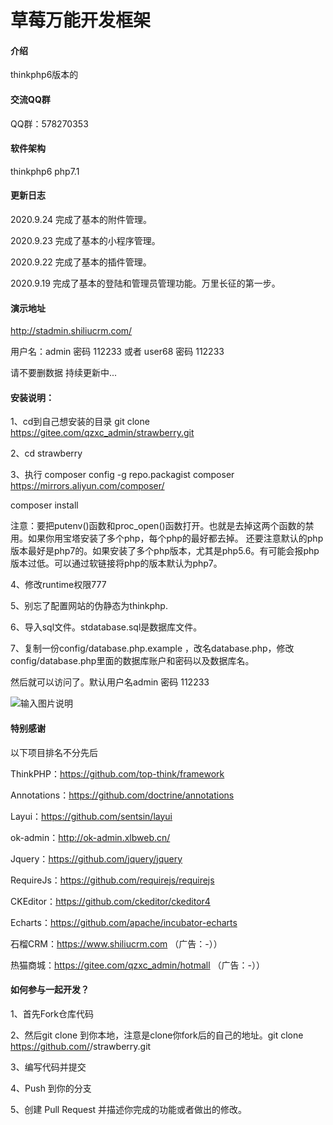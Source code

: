 # 草莓万能开发框架

#### 介绍
thinkphp6版本的

#### 交流QQ群
QQ群：578270353

#### 软件架构
thinkphp6 php7.1

#### 更新日志
2020.9.24 完成了基本的附件管理。

2020.9.23 完成了基本的小程序管理。

2020.9.22 完成了基本的插件管理。

2020.9.19 完成了基本的登陆和管理员管理功能。万里长征的第一步。

#### 演示地址
http://stadmin.shiliucrm.com/

用户名：admin 密码 112233 或者 user68 密码 112233

请不要删数据
持续更新中...

#### 安装说明：

1、cd到自己想安装的目录 git clone https://gitee.com/qzxc_admin/strawberry.git

2、cd strawberry

3、执行
composer config -g repo.packagist composer https://mirrors.aliyun.com/composer/

composer install

注意：要把putenv()函数和proc_open()函数打开。也就是去掉这两个函数的禁用。如果你用宝塔安装了多个php，每个php的最好都去掉。
还要注意默认的php版本最好是php7的。如果安装了多个php版本，尤其是php5.6。有可能会报php版本过低。可以通过软链接将php的版本默认为php7。

4、修改runtime权限777

5、别忘了配置网站的伪静态为thinkphp.

6、导入sql文件。stdatabase.sql是数据库文件。

7、复制一份config/database.php.example
，改名database.php，修改config/database.php里面的数据库账户和密码以及数据库名。


然后就可以访问了。默认用户名admin 密码 112233

![输入图片说明](https://images.gitee.com/uploads/images/2020/0919/214104_d0ae3f6b_1405153.png "屏幕截图.png")

####  特别感谢

以下项目排名不分先后

ThinkPHP：https://github.com/top-think/framework

Annotations：https://github.com/doctrine/annotations

Layui：https://github.com/sentsin/layui

ok-admin：http://ok-admin.xlbweb.cn/

Jquery：https://github.com/jquery/jquery

RequireJs：https://github.com/requirejs/requirejs

CKEditor：https://github.com/ckeditor/ckeditor4

Echarts：https://github.com/apache/incubator-echarts

石榴CRM：https://www.shiliucrm.com （广告：-））

热猫商城：https://gitee.com/qzxc_admin/hotmall （广告：-））


#### 如何参与一起开发？

1、首先Fork仓库代码

2、然后git clone 到你本地，注意是clone你fork后的自己的地址。git clone https://github.com/<yourname>/strawberry.git

3、编写代码并提交

4、Push 到你的分支

5、创建 Pull Request 并描述你完成的功能或者做出的修改。